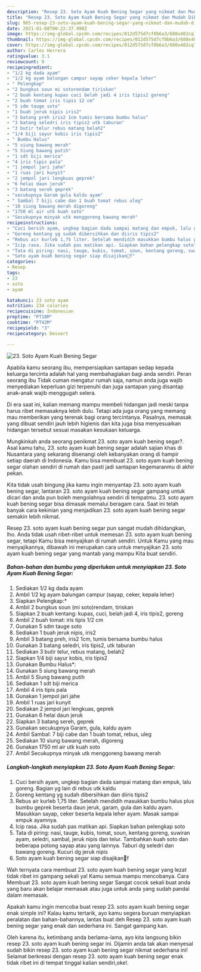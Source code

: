 ```yaml
---
description: "Resep 23. Soto Ayam Kuah Bening Segar yang nikmat dan Mudah Dibuat"
title: "Resep 23. Soto Ayam Kuah Bening Segar yang nikmat dan Mudah Dibuat"
slug: 965-resep-23-soto-ayam-kuah-bening-segar-yang-nikmat-dan-mudah-dibuat
date: 2021-01-08T00:22:37.990Z
image: https://img-global.cpcdn.com/recipes/012d575d7cf0b6a3/680x482cq70/23-soto-ayam-kuah-bening-segar-foto-resep-utama.jpg
thumbnail: https://img-global.cpcdn.com/recipes/012d575d7cf0b6a3/680x482cq70/23-soto-ayam-kuah-bening-segar-foto-resep-utama.jpg
cover: https://img-global.cpcdn.com/recipes/012d575d7cf0b6a3/680x482cq70/23-soto-ayam-kuah-bening-segar-foto-resep-utama.jpg
author: Carlos Herrera
ratingvalue: 3.1
reviewcount: 9
recipeingredient:
- "1/2 kg dada ayam"
- "1/2 kg ayam balungan campur sayap ceker kepala leher"
- " Pelengkap"
- "2 bungkus soun mi sotorendam tiriskan"
- "2 buah kentang kupas cuci belah jadi 4 iris tipis2 goreng"
- "2 buah tomat iris tipis 12 cm"
- "5 sdm tauge soto"
- "1 buah jeruk nipis iris2"
- "3 batang preh iris2 1cm tumis bersama bumbu halus"
- "3 batang seledri iris tipis2 utk taburan"
- "3 butir telur rebus matang belah2"
- "1/4 biji sayur kobis iris tipis2"
- " Bumbu Halus"
- "5 siung bawang merah"
- "5 Siung bawang putih"
- "1 sdt biji merica"
- "4 iris tipis pala"
- "1 jempol jari jahe"
- "1 ruas jari kunyit"
- "2 jempol jari lengkuas geprek"
- "6 helai daun jeruk"
- "3 batang sereh geprek"
- "secukupnya Garam gula kaldu ayam"
- " Sambal 7 biji cabe dan 1 buah tomat rebus uleg"
- "10 siung bawang merah digoreng"
- "1750 ml air utk kuah soto"
- "Secukupnya minyak utk menggoreng bawang merah"
recipeinstructions:
- "Cuci bersih ayam, ungkep bagian dada sampai matang dan empuk, lalu goreng. Bagian yg lain di rebus utk kaldu"
- "Goreng kentang yg sudah dibersihkan dan diiris tipis2"
- "Rebus air kurleb 1,75 liter. Setelah mendidih masukkan bumbu halus plus bumbu geprek beserta daun jeruk, garam, gula dan kaldu ayam. Masukkan sayap, ceker beserta kepala leher ayam. Masak sampai empuk ayamnya."
- "Icip rasa. Jika sudah pas matikan api. Siapkan bahan pelengkap soto"
- "Tata di piring: nasi, tauge, kubis, tomat, soun, kentang goreng, suwiran ayam, seledri, sambal, jeruk nipis dan telur. Tambahkan kuah soto dan beberapa potong sayap atau yang lainnya. Taburi dg seledri dan bawang goreng. Kucuri dg jeruk nipis"
- "Soto ayam kuah bening segar siap disajikan🥰f"
categories:
- Resep
tags:
- 23
- soto
- ayam

katakunci: 23 soto ayam 
nutrition: 234 calories
recipecuisine: Indonesian
preptime: "PT18M"
cooktime: "PT42M"
recipeyield: "3"
recipecategory: Dessert

---
```



![23. Soto Ayam Kuah Bening Segar](https://img-global.cpcdn.com/recipes/012d575d7cf0b6a3/680x482cq70/23-soto-ayam-kuah-bening-segar-foto-resep-utama.jpg)

Apabila kamu seorang ibu, mempersiapkan santapan sedap kepada keluarga tercinta adalah hal yang membahagiakan bagi anda sendiri. Peran seorang ibu Tidak cuman mengatur rumah saja, namun anda juga wajib menyediakan keperluan gizi terpenuhi dan juga santapan yang disantap anak-anak wajib menggugah selera.

Di era  saat ini, kalian memang mampu membeli hidangan jadi meski tanpa harus ribet memasaknya lebih dulu. Tetapi ada juga orang yang memang mau memberikan yang terenak bagi orang tercintanya. Pasalnya, memasak yang dibuat sendiri jauh lebih higienis dan kita juga bisa menyesuaikan hidangan tersebut sesuai masakan kesukaan keluarga. 



Mungkinkah anda seorang penikmat 23. soto ayam kuah bening segar?. Asal kamu tahu, 23. soto ayam kuah bening segar adalah sajian khas di Nusantara yang sekarang disenangi oleh kebanyakan orang di hampir setiap daerah di Indonesia. Kamu bisa membuat 23. soto ayam kuah bening segar olahan sendiri di rumah dan pasti jadi santapan kegemaranmu di akhir pekan.

Kita tidak usah bingung jika kamu ingin menyantap 23. soto ayam kuah bening segar, lantaran 23. soto ayam kuah bening segar gampang untuk dicari dan anda pun boleh mengolahnya sendiri di tempatmu. 23. soto ayam kuah bening segar bisa dimasak memalui beragam cara. Saat ini telah banyak cara kekinian yang menjadikan 23. soto ayam kuah bening segar semakin lebih nikmat.

Resep 23. soto ayam kuah bening segar pun sangat mudah dihidangkan, lho. Anda tidak usah ribet-ribet untuk memesan 23. soto ayam kuah bening segar, tetapi Kamu bisa menyajikan di rumah sendiri. Untuk Kamu yang mau menyajikannya, dibawah ini merupakan cara untuk menyajikan 23. soto ayam kuah bening segar yang mantab yang mampu Kita buat sendiri.

<!--inarticleads1-->

##### Bahan-bahan dan bumbu yang diperlukan untuk menyiapkan 23. Soto Ayam Kuah Bening Segar:

1. Sediakan 1/2 kg dada ayam
1. Ambil 1/2 kg ayam balungan campur (sayap, ceker, kepala leher)
1. Siapkan  Pelengkap:*
1. Ambil 2 bungkus soun (mi soto)rendam, tiriskan
1. Siapkan 2 buah kentang: kupas, cuci, belah jadi 4, iris tipis2, goreng
1. Ambil 2 buah tomat: iris tipis 1/2 cm
1. Gunakan 5 sdm tauge soto
1. Sediakan 1 buah jeruk nipis, iris2
1. Ambil 3 batang preh, iris2 1cm, tumis bersama bumbu halus
1. Gunakan 3 batang seledri, iris tipis2, utk taburan
1. Sediakan 3 butir telur, rebus matang, belah2
1. Siapkan 1/4 biji sayur kobis, iris tipis2
1. Gunakan  Bumbu Halus*:
1. Gunakan 5 siung bawang merah
1. Ambil 5 Siung bawang putih
1. Sediakan 1 sdt biji merica
1. Ambil 4 iris tipis pala
1. Gunakan 1 jempol jari jahe
1. Ambil 1 ruas jari kunyit
1. Sediakan 2 jempol jari lengkuas, geprek
1. Gunakan 6 helai daun jeruk
1. Siapkan 3 batang sereh, geprek
1. Gunakan secukupnya Garam, gula, kaldu ayam
1. Ambil  Sambal: 7 biji cabe dan 1 buah tomat, rebus, uleg
1. Sediakan 10 siung bawang merah, digoreng
1. Gunakan 1750 ml air utk kuah soto
1. Ambil Secukupnya minyak utk menggoreng bawang merah




<!--inarticleads2-->

##### Langkah-langkah menyiapkan 23. Soto Ayam Kuah Bening Segar:

1. Cuci bersih ayam, ungkep bagian dada sampai matang dan empuk, lalu goreng. Bagian yg lain di rebus utk kaldu
1. Goreng kentang yg sudah dibersihkan dan diiris tipis2
1. Rebus air kurleb 1,75 liter. Setelah mendidih masukkan bumbu halus plus bumbu geprek beserta daun jeruk, garam, gula dan kaldu ayam. Masukkan sayap, ceker beserta kepala leher ayam. Masak sampai empuk ayamnya.
1. Icip rasa. Jika sudah pas matikan api. Siapkan bahan pelengkap soto
1. Tata di piring: nasi, tauge, kubis, tomat, soun, kentang goreng, suwiran ayam, seledri, sambal, jeruk nipis dan telur. Tambahkan kuah soto dan beberapa potong sayap atau yang lainnya. Taburi dg seledri dan bawang goreng. Kucuri dg jeruk nipis
1. Soto ayam kuah bening segar siap disajikan🥰f




Wah ternyata cara membuat 23. soto ayam kuah bening segar yang lezat tidak ribet ini gampang sekali ya! Kamu semua mampu mencobanya. Cara Membuat 23. soto ayam kuah bening segar Sangat cocok sekali buat anda yang baru akan belajar memasak atau juga untuk anda yang sudah pandai dalam memasak.

Apakah kamu ingin mencoba buat resep 23. soto ayam kuah bening segar enak simple ini? Kalau kamu tertarik, ayo kamu segera buruan menyiapkan peralatan dan bahan-bahannya, lantas buat deh Resep 23. soto ayam kuah bening segar yang enak dan sederhana ini. Sangat gampang kan. 

Oleh karena itu, ketimbang anda berlama-lama, ayo kita langsung bikin resep 23. soto ayam kuah bening segar ini. Dijamin anda tak akan menyesal sudah bikin resep 23. soto ayam kuah bening segar nikmat sederhana ini! Selamat berkreasi dengan resep 23. soto ayam kuah bening segar enak tidak ribet ini di tempat tinggal kalian sendiri,oke!.

